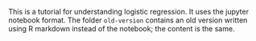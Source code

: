 This is a tutorial for understanding logistic regression.  It uses the jupyter notebook format.  The folder `old-version` contains an old version written using R markdown instead of the notebook; the content is the same.
